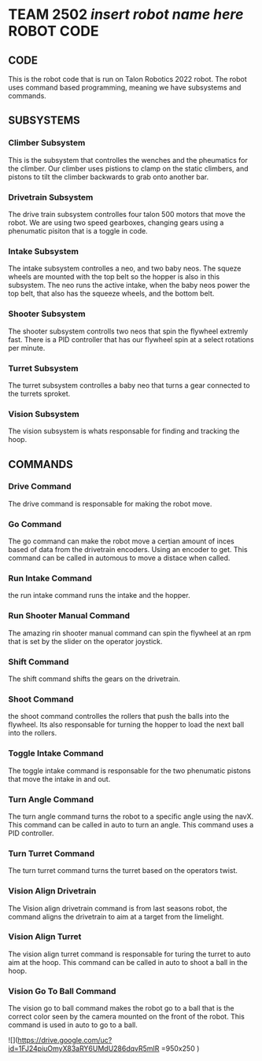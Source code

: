 # TEAM 2502 *insert robot name here* ROBOT CODE

## CODE
This is the robot code that is run on Talon Robotics 2022 robot. The robot uses command based programming, meaning we have subsystems and commands.

## SUBSYSTEMS

### Climber Subsystem
This is the subsystem that controlles the wenches and the pheumatics for the climber. Our climber uses pistions to clamp on the static climbers, and pistons to tilt the climber backwards to grab onto another bar.

### Drivetrain Subsystem
The drive train subsystem controlles four talon 500 motors that move the robot. We are using two speed gearboxes, changing gears using a phenumatic pisiton that is  a toggle in code.

### Intake Subsystem
The intake subsystem controlles a neo, and two baby neos. The squeze wheels are mounted with the top belt so the hopper is also in this subsystem. The neo runs the active intake, when the baby neos power the top belt, that also has the squeeze wheels, and the bottom belt.

### Shooter Subsystem
The shooter subsystem controlls two neos that spin the flywheel extremly fast. There is a PID controller that has our flywheel spin at a select rotations per minute.

### Turret Subsystem
The turret subsystem controlles a baby neo that turns a gear connected to the turrets sproket.

### Vision Subsystem
The vision subsystem is whats responsable for finding and tracking the hoop.

## COMMANDS

### Drive Command
The drive command is responsable for making the robot move.

### Go Command
The go command can make the robot move a certian amount of inces based of data from the drivetrain encoders. Using an encoder to get. This command can be called in automous to move a distace when called.

### Run Intake Command
the run intake command runs the intake and the hopper.

### Run Shooter Manual Command
The amazing rin shooter manual command can spin the flywheel at an rpm that is set by the slider on the operator joystick.

### Shift Command
The shift command shifts the gears on the drivetrain.

### Shoot Command
the shoot command controlles the rollers that push the balls into the flywheel. Its also responsable for turning the hopper to load the next ball into the rollers.

### Toggle Intake Command
The toggle intake command is responsable for the two phenumatic pistons that move the intake in and out.

### Turn Angle Command
The turn angle command turns the robot to a specific angle using the navX. This command can be called in auto to turn an angle. This command uses a PID controller.

### Turn Turret Command
The turn turret command turns the turret based on the operators twist.

### Vision Align Drivetrain
The Vision align drivetrain command is from last seasons robot, the command aligns the drivetrain to aim at a target from the limelight.

### Vision Align Turret
The vision align turret command is responsable for turing the turret to auto aim at the hoop. This command can be called in auto to shoot a ball in the hoop.

### Vision Go To Ball Command
The vision go to ball command makes the robot go to a ball that is the correct color seen by the camera mounted on the front of the robot. This command is used in auto to go to a ball.

![](https://drive.google.com/uc?id=1FJ24piuOmyX83aRY6UMdU286dqvR5mIR =950x250 )
